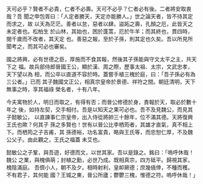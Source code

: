 天可必乎？賢者不必貴，仁者不必壽。天可不必乎？仁者必有後。二者將安取衷哉？吾
聞之申包胥曰：「人定者勝天，天定亦能勝人。」世之論天者，皆不待其定而求之，故
以天為茫茫。善者以怠，惡者以肆。盜跖之壽，孔顏之厄，此皆天之未定者也。松柏生
於山林，其始也，困於蓬蒿，厄於牛羊；而其終也，貫四時，閱千歲而不改者，其天定
也。善惡之報，至於子孫，則其定也久矣。吾以所見所聞考之，而其可必也審矣。

國之將興，必有世德之臣，厚施而不食其報，然後其子孫能與守文太平之主，共天下之
福。故兵部侍郎晉國王公，顯於漢、周之際，歷事太祖、太宗，文武忠孝，天下望以為
相，而公卒以直道不容於時。蓋嘗手植三槐於庭，曰：「吾子孫必有為三公者。」已而
其子魏國文正公，相真宗皇帝於景德、祥符之間。朝廷清明，天下無事之時，享其福祿
榮名者，十有八年。

今夫寓物於人，明日而取之，有得有否；而晉公修德於身，責報於天，取必於數十年之
後，如持左契，交手相付。吾是以知天之果可必也。吾不及見魏公，而見其子懿敏公，
以直諫事仁宗皇帝，出入侍從將帥三十餘年，位不滿其德。天將復興王氏也歟？何其子
孫之多賢也！世有以晉公比李栖筠者，其雄才直氣，真不相上下。而栖筠之子吉甫，其
孫德裕，功名富貴，略與王氏等，而忠恕仁厚，不及魏公父子。由此觀之，王氏之福蓋
未艾也。

懿敏公之子鞏，與吾遊，好德而文，以世其家。吾以是錄之。銘曰：「嗚呼休哉！魏公
之業，與槐俱萌；封植之勤，必世乃成。既相真宗，四方砥平。歸視其家，槐陰滿庭。
吾儕小人，朝不及夕。相時射利，皇卹厥德；庶幾僥倖，不種而穫。不有君子，其何能
國？王城之東，晉公所廬；鬱鬱三槐，惟德之符。嗚呼休哉！」

